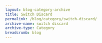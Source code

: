 ```yaml
---
layout: blog-category-archive
title: Switch Discard
permalink: /blog/category/switch-discard/
archive-name: switch discard
archive-type: Category
breadcrumb: blog
---
```

